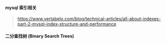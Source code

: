 
#### mysql 索引相关

>https://www.vertabelo.com/blog/technical-articles/all-about-indexes-part-2-mysql-index-structure-and-performance

####  二分查找树 (Binary Search Trees)

